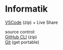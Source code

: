 # Informatik

[VSCode][1] (zip) + Live Share  

source control:  
[GitHub CLI][2] (zip)  
[Git][3] (get portable)

[1]: https://code.visualstudio.com/Download
[2]: https://github.com/cli/cli/releases/tag/v1.5.0
[3]: https://git-scm.com/download/win
